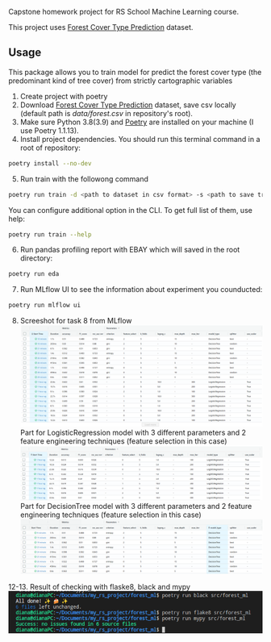 Capstone homework project for RS School Machine Learning course.

This project uses [Forest Cover Type Prediction](https://www.kaggle.com/competitions/forest-cover-type-prediction) dataset.

## Usage
This package allows you to train model for predict the forest cover type (the predominant kind of tree cover) from strictly cartographic variables
1. Create project with poetry
2. Download [Forest Cover Type Prediction](https://www.kaggle.com/competitions/forest-cover-type-prediction/data) dataset, save csv locally (default path is *data/forest.csv* in repository's root).
3. Make sure Python 3.8(3.9) and [Poetry](https://python-poetry.org/docs/) are installed on your machine (I use Poetry 1.1.13).
4. Install project dependencies. You should run this terminal command in a root of repository:
```sh 
poetry install --no-dev
```
5. Run train with the followong command
```sh 
poetry run train -d <path to dataset in csv format> -s <path to save trained model>
```
You can configure additional option in the CLI. To get full list of them, use help:
```sh 
poetry run train --help
```
6. Run pandas profiling report with EBAY which will saved in the root directory:
```sh 
poetry run eda
```
7. Run MLflow UI to see the information about experiment you counducted:
```sh 
poetry run mlflow ui
```
8. Screeshot for task 8 from MLflow
![Test Image 1](mlflow_screenshot_all.png)
    Part for LogisticRegression model with 3 different parameters and 2 feature engineering techniques (feature selection in this case)
![Test Image 1](mlflow_screenshot_1.png)
    Part for DecisionTree model with 3 different parameters and 2 feature engineering techniques (feature selection in this case)
![Test Image 1](mlflow_screenshot_2.png)


12-13. Result of checking with flaske8, black and mypy
![Test Image 1](mypy_black.png)


